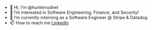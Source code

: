 - 👋 Hi, I’m @hunterrudnet
- 👀 I’m interested in Software Engineering, Finance, and Security!
- 🌱 I’m currently interning as a Software Engineer @ Stripe & Datadog
- 📫 How to reach me [LinkedIn](https://www.linkedin.com/in/hunterrudnet/)

<!---
hunterrudnet/hunterrudnet is a ✨ special ✨ repository because its `README.md` (this file) appears on your GitHub profile.
You can click the Preview link to take a look at your changes.
--->
